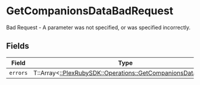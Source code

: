 # GetCompanionsDataBadRequest

Bad Request - A parameter was not specified, or was specified incorrectly.


## Fields

| Field                                                                                                              | Type                                                                                                               | Required                                                                                                           | Description                                                                                                        |
| ------------------------------------------------------------------------------------------------------------------ | ------------------------------------------------------------------------------------------------------------------ | ------------------------------------------------------------------------------------------------------------------ | ------------------------------------------------------------------------------------------------------------------ |
| `errors`                                                                                                           | T::Array<[::PlexRubySDK::Operations::GetCompanionsDataErrors](../../models/operations/getcompanionsdataerrors.md)> | :heavy_minus_sign:                                                                                                 | N/A                                                                                                                |